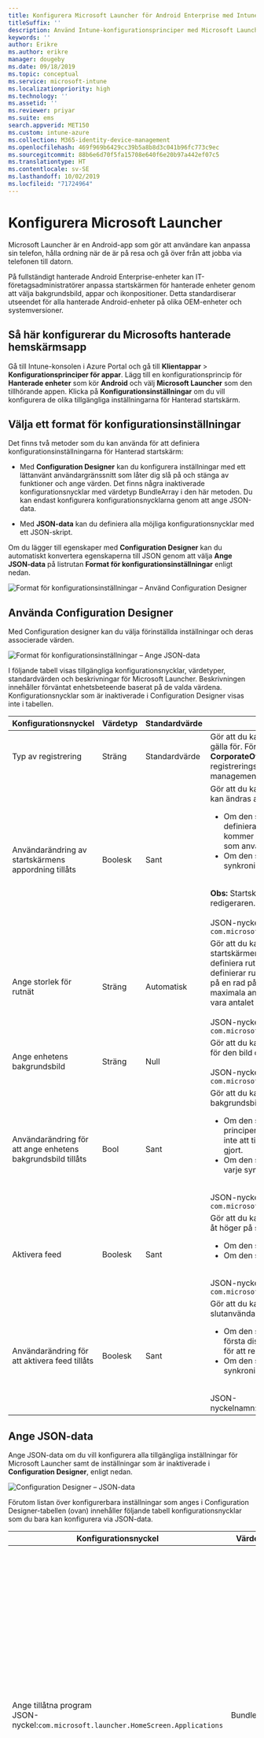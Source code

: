 ```yaml
---
title: Konfigurera Microsoft Launcher för Android Enterprise med Intune
titleSuffix: ''
description: Använd Intune-konfigurationsprinciper med Microsoft Launcher.
keywords: ''
author: Erikre
ms.author: erikre
manager: dougeby
ms.date: 09/18/2019
ms.topic: conceptual
ms.service: microsoft-intune
ms.localizationpriority: high
ms.technology: ''
ms.assetid: ''
ms.reviewer: priyar
ms.suite: ems
search.appverid: MET150
ms.custom: intune-azure
ms.collection: M365-identity-device-management
ms.openlocfilehash: 469f969b6429cc39b5a8b8d3c041b96fc773c9ec
ms.sourcegitcommit: 88b6e6d70f5fa15708e640f6e20b97a442ef07c5
ms.translationtype: HT
ms.contentlocale: sv-SE
ms.lasthandoff: 10/02/2019
ms.locfileid: "71724964"
---
```

# <a name="configure-microsoft-launcher"></a>Konfigurera Microsoft Launcher

Microsoft Launcher är en Android-app som gör att användare kan anpassa sin telefon, hålla ordning när de är på resa och gå över från att jobba via telefonen till datorn. 

På fullständigt hanterade Android Enterprise-enheter kan IT-företagsadministratörer anpassa startskärmen för hanterade enheter genom att välja bakgrundsbild, appar och ikonpositioner. Detta standardiserar utseendet för alla hanterade Android-enheter på olika OEM-enheter och systemversioner. 

## <a name="how-to-configure-the-microsoft-managed-home-screen-app"></a>Så här konfigurerar du Microsofts hanterade hemskärmsapp 

Gå till Intune-konsolen i Azure Portal och gå till **Klientappar** > **Konfigurationsprinciper för appar**. Lägg till en konfigurationsprincip för **Hanterade enheter** som kör **Android** och välj **Microsoft Launcher** som den tillhörande appen. Klicka på **Konfigurationsinställningar** om du vill konfigurera de olika tillgängliga inställningarna för Hanterad startskärm. 

## <a name="choosing-a-configuration-settings-format"></a>Välja ett format för konfigurationsinställningar 

Det finns två metoder som du kan använda för att definiera konfigurationsinställningarna för Hanterad startskärm: 

- Med **Configuration Designer** kan du konfigurera inställningar med ett lättanvänt användargränssnitt som låter dig slå på och stänga av funktioner och ange värden. Det finns några inaktiverade konfigurationsnycklar med värdetyp BundleArray i den här metoden. Du kan endast konfigurera konfigurationsnycklarna genom att ange JSON-data. 

- Med **JSON-data** kan du definiera alla möjliga konfigurationsnycklar med ett JSON-skript. 

Om du lägger till egenskaper med **Configuration Designer** kan du automatiskt konvertera egenskaperna till JSON genom att välja **Ange JSON-data** på listrutan **Format för konfigurationsinställningar** enligt nedan.

   ![Format för konfigurationsinställningar – Använd Configuration Designer](./media/configure-microsoft-launcher/configure-microsoft-launcher-01.png)

## <a name="using-configuration-designer"></a>Använda Configuration Designer

Med Configuration designer kan du välja förinställda inställningar och deras associerade värden.

   ![Format för konfigurationsinställningar – Ange JSON-data](./media/configure-microsoft-launcher/configure-microsoft-launcher-02.png)

I följande tabell visas tillgängliga konfigurationsnycklar, värdetyper, standardvärden och beskrivningar för Microsoft Launcher. Beskrivningen innehåller förväntat enhetsbeteende baserat på de valda värdena. Konfigurationsnycklar som är inaktiverade i Configuration Designer visas inte i tabellen.

|    Konfigurationsnyckel    |    Värdetyp    |    Standardvärde    |    Beskrivning     |
|---------------------------------------------------|------------------|---------------------|-------------------------------------------------------------------------------------------------------------------------------------------------------------------------------------------------------------------------------------------------------------------------------------------------------------------------------------------------------------------------------------------------------------------------------------------------------------------------------------------------------------------------------------------------------------------------------|
|    Typ av registrering    |    Sträng     |    Standardvärde    |    Gör att du kan ange den registreringstyp som den här principen ska gälla för. För närvarande refererar värdet **Default** (Standard) till **CorporateOwnedBuisnessOnly**. Det finns för närvarande inga andra registreringstyper som stöds.        JSON-nyckelnamn: management_mode_key        |
|    Användarändring av startskärmens appordning tillåts    |    Boolesk    |    Sant    |    Gör att du kan ange om inställningen för **appordning på startskärmen** kan ändras av slutanvändaren.<ul><li>Om den ställs in på **True** (Sant) tillämpas bara appordningen som definieras i principen för den första distributionen. Därefter kommer principen inte att tillämpas för att respektera ändringar som användaren har gjort.</li><li>Om den ställs in på **False** (Falskt) tillämpas appordningen vid varje synkronisering.</li></ul><br>**Obs:** Startskärmens appordning kan bara konfigureras via JSON-redigeraren.<br><br>JSON-nyckelnamn:<br>`com.microsoft.launcher.HomeScreen.AppOrder.UserChangeAllowed`    |
|    Ange storlek för rutnät    |    Sträng    |    Automatisk    |    Gör att du kan ange rutnätsstorlek för appar som ska placeras på startskärmen. Du kan ange antalet apprader och kolumner för att definiera rutnätets storlek i följande format: `columns;rows`. Om du definierar rutnätsstorleken ska det maximala antalet appar som visas på en rad på startskärmen vara antalet rader som du anger, och det maximala antalet appar som ska visas i en kolumn i startskärmen ska vara antalet kolumner som du anger.<br><br>        JSON-nyckelnamn:<br>`com.microsoft.launcher.HomeScreen.GridSize`    |
|    Ange enhetens bakgrundsbild    |    Sträng    |    Null    |    Gör att du kan ange en valfri bakgrundsbild genom att ange URL:en för den bild du vill ha som bakgrundsbild.<br><br>JSON-nyckelnamn:<br>`com.microsoft.launcher.Wallpaper.URL`    |
|    Användarändring för att ange enhetens bakgrundsbild tillåts    |    Bool    |    Sant    |    Gör att du kan ange om inställningen för att ange enhetens bakgrundsbild kan ändras av slutanvändaren.<ul><li>Om den ställs in på **True** (Sant) tillämpas bara bakgrundsbilden i principen för den första distributionen. Därefter kommer principen inte att tillämpas för att respektera ändringar som användaren har gjort.</li><li>Om den ställs in på **False** (Falskt) tillämpas bakgrundsbilden vid varje synkronisering.</li></ul><br>JSON-nyckelnamn:<br>`com.microsoft.launcher.Wallpaper.URL.UserChangeAllowed`        |
|    Aktivera feed    |    Boolesk    |    Sant    |    Gör att du kan aktivera startfeeden på enheten när användaren sveper åt höger på startskärmen.<ul><li>Om den ställs in på **True** (Sant) aktiveras feeden.</li><li>Om den ställs in på **False** (Falskt) inaktiveras feeden.</li></ul><br>JSON-nyckelnamn:<br>`com.microsoft.launcher.Feed.Enabled`    |
|    Användarändring för att aktivera feed tillåts    |    Boolesk    |    Sant    |     Gör att du kan ange om inställningen **Aktivera feed** kan ändras av slutanvändaren.<ul><li>Om den ställs in på **True** (Sant) tillämpas bara feeden för den första distributionen. Därefter kommer principen inte att tillämpas för att respektera ändringar som användaren har gjort.</li><li>Om den ställs in på **False** (Falskt) tillämpas feeden vid varje synkronisering.</li></ul><br>JSON-nyckelnamn:`com.microsoft.launcher.Feed.Enabled.UserChangeAllowed`    |

## <a name="enter-json-data"></a>Ange JSON-data

Ange JSON-data om du vill konfigurera alla tillgängliga inställningar för Microsoft Launcher samt de inställningar som är inaktiverade i **Configuration Designer**, enligt nedan.

   ![Configuration Designer – JSON-data](./media/configure-microsoft-launcher/configure-microsoft-launcher-03.png)

Förutom listan över konfigurerbara inställningar som anges i Configuration Designer-tabellen (ovan) innehåller följande tabell konfigurationsnycklar som du bara kan konfigurera via JSON-data.

|    Konfigurationsnyckel    |    Värdetyp    |    Standardvärde    |    Beskrivning     |
|----------------------------------------------------------------------------------------------------|-------------------|-------------------------------------------------------------------------------------|------------------------------------------------------------------------------------------------------------------------------------------------------------------------------------------------------------------------------------------------------------------------------------------------------------------------------------------------------------------------------------------------------------------------------------------------------------------------------------------------------------------------------------------------------------------------------------------------------------------------------------------------------------------------------------|
|    Ange tillåtna program<br>JSON-nyckel:`com.microsoft.launcher.HomeScreen.Applications`    |    BundleArray    | Se: [Ange tillåtna program](configure-microsoft-launcher.md#set-allow-listed-applications)</sup>    |    Gör att du kan definiera en uppsättning appar som ska visas på startskärmen bland apparna som är installerade på enheten. Du kan definiera appar genom att ange paketnamnet för de appar som du vill göra synliga. Till exempel skulle `com.android.settings` göra inställningar tillgängliga på startskärmen. Apparna som du godkänner i det här avsnittet bör vara installerade på enheten för att kunna visas på startskärmen.<p>Egenskaper:<ul><li>**Paket:** Namn på programpaketet</li><li>**Klass:** Programaktiviteten, som är specifik för en viss appsida. Den skulle använda standardappsidan om det här värdet är tomt.</li></ul>      |
|    Appordning på startskärmen<br>JSON-nyckel: `com.microsoft.launcher.HomeScreen.AppOrder`    |    BundleArray    |    Se: [Appordning på startskärmen](configure-microsoft-launcher.md#home-screen-app-order)      |    Gör att du kan ange appordningen på startskärmen.<p>Egenskaper:<br><ul><li>**Typ:** Den enda typ som stöds är `application`.</li><li>**Position:** Programikonplatsen på startskärmen. Det här börjar från position 1 högst upp till vänster och går från vänster till höger, uppifrån och ned.</li><li>**Paket:** Namn på programpaketet.</li><li>**Klass:** Programaktiviteten, som är specifik för en viss appsida. Standardappsidan används om det här värdet är tomt.</li></ul>    |

### <a name="set-allow-listed-applications"></a>Ange tillåtna program

```JSON
{
    "key": "com.microsoft.launcher.HomeScreen.Applications",
    "valueBundleArray": 
    [
        {
            "managedProperty": [
                {
                    "key": "package",
                    "valueString": ""
                },
                {
                    "key": "class",
                    "valueString": ""
                }
            ]
        }
    ]
}
```

### <a name="home-screen-app-order"></a>Appordning på startskärmen

```JSON
{
    "key": "com.microsoft.launcher.HomeScreen.AppOrder",
    "valueBundleArray": 
    [
        {
            "managedProperty": [
                {
                    "key": "type",
                    "valueString": "application"
                },
                {
                    "key": "position",
                    "valueInteger": 0
                },
                {
                    "key": "package",
                    "valueString": ""
                },
                {
                    "key": "class",
                    "valueString": ""
                }
            ]
        }
    ]
}
```

Här följer ett exempel på ett JSON-skript med alla tillgängliga konfigurationsnycklar:

```JSON
{
    "kind": "androidenterprise#managedConfiguration", 
    "productId": "app:com.microsoft.launcher", 
    "managedProperty": [
        {
            "key": "management_mode_key", 
            "valueString": "Default"
        }, 
        {
            "key": "com.microsoft.launcher.Feed.Enable.UserChangeAllowed", 
            "valueBool": false
        }, 
        {
            "key": "com.microsoft.launcher.Feed.Enable", 
            "valueBool": true
        }, 
        {
            "key": "com.microsoft.launcher.Wallpaper.Url.UserChangeAllowed", 
            "valueBool": false
        }, 
        {
            "key": "com.microsoft.launcher.Wallpaper.Url", 
            "valueBool": "http://www.contoso.com/wallpaper.png"
        }, 
        {
            "key": "com.microsoft.launcher.HomeScreen.GridSize", 
            "valueString": "5;5"
        }, 
        {
            "key": "com.microsoft.launcher.HomeScreen.Applications", 
            "valueBundleArray": [
                {
                    "managedProperty": [
                        {
                            "key": "package", 
                            "valueString": "com.ups.mobile.android"
                        }, 
                        {
                            "key": "class", 
                            "valueString": ""
                        }
                    ]
                }, 
                {
                    "managedProperty": [
                        {
                            "key": "package", 
                            "valueString": "com.microsoft.teams"
                        }, 
                        {
                            "key": "class", 
                            "valueString": ""
                        }
                    ]
                }, 
                {
                    "managedProperty": [
                        {
                            "key": "package", 
                            "valueString": "com.microsoft.bing"
                        }, 
                        {
                            "key": "class", 
                            "valueString": ""
                        }
                    ]
                }
            ]
        }, 
        {
            "key": "com.microsoft.launcher.HomeScreen.AppOrder.UserChangeAllowed", 
            "valueBool": false
        }, 
        {
            "key": "com.microsoft.launcher.HomeScreen.AppOrder", 
            "valueBundleArray": [
                {
                    "managedProperty": [
                        {
                            "key": "type", 
                            "valueString": "application"
                        }, 
                        {
                            "key": "position", 
                            "valueInteger": 17
                        }, 
                        {
                            "key": "package", 
                            "valueString": "com.ups.mobile.android"
                        }, 
                        {
                            "key": "class", 
                            "valueString": ""
                        }
                    ]
                }, 
                {
                    "managedProperty": [
                        {
                            "key": "type", 
                            "valueString": "application"
                        }, 
                        {
                            "key": "position", 
                            "valueInteger": 18
                        }, 
                        {
                            "key": "package", 
                            "valueString": "com.microsoft.teams"
                        }, 
                        {
                            "key": "class", 
                            "valueString": ""
                        }
                    ]
                }, 
                {
                    "managedProperty": [
                        {
                            "key": "type", 
                            "valueString": "application"
                        }, 
                        {
                            "key": "position", 
                            "valueInteger": 19
                        }, 
                        {
                            "key": "package", 
                            "valueString": "com.microsoft.bing"
                        }, 
                        {
                            "key": "class", 
                            "valueString": ""
                        }
                    ]
                }
            ]
        }
    ]
}
```

## <a name="next-steps"></a>Nästa steg

- Mer information om fullständigt hanterade Android Enterprise-enheter finns i [Konfigurera Intune-registrering av fullständigt hanterade Android Enterprise-enheter](../enrollment/android-fully-managed-enroll.md).

